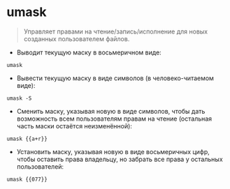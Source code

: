 # umask

> Управляет правами на чтение/запись/исполнение для новых созданных пользователем файлов.

- Выводит текущую маску в восьмеричном виде:

`umask`

- Вывести текущую маску в виде символов (в человеко-читаемом виде):

`umask -S`

- Сменить маску, указывая новую в виде символов, чтобы дать возможность всем пользователям правам на чтение (остальная часть маски остаётся неизменённой):

`umask {{a+r}}`

- Установить маску, указывая новую в виде восьмеричных цифр, чтобы оставить права владельцу, но забрать все права у остальных пользователей:

`umask {{077}}`
